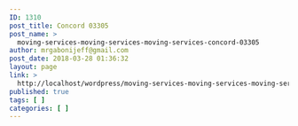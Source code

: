 ```yaml
---
ID: 1310
post_title: Concord 03305
post_name: >
  moving-services-moving-services-moving-services-concord-03305
author: mrgabonijeff@gmail.com
post_date: 2018-03-28 01:36:32
layout: page
link: >
  http://localhost/wordpress/moving-services-moving-services-moving-services-concord-03305/
published: true
tags: [ ]
categories: [ ]
---
```

